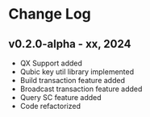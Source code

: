 # Change Log
## v0.2.0-alpha - xx, 2024
* QX Support added
* Qubic key util library implemented
* Build transaction feature added
* Broadcast transaction feature added
* Query SC feature added
* Code refactorized
